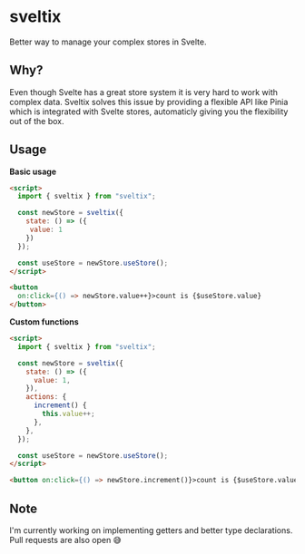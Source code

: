 # sveltix

Better way to manage your complex stores in Svelte.

## Why?

Even though Svelte has a great store system it is very hard to work with complex data. Sveltix solves this issue by providing a flexible API like Pinia which is integrated with Svelte stores, automaticly giving you the flexibility out of the box.

## Usage

**Basic usage**

```html
<script>
  import { sveltix } from "sveltix";

  const newStore = sveltix({
    state: () => ({
     value: 1
    })
  });

  const useStore = newStore.useStore();
</script>

<button
  on:click={() => newStore.value++}>count is {$useStore.value}
</button>
```

**Custom functions**

```html
<script>
  import { sveltix } from "sveltix";

  const newStore = sveltix({
    state: () => ({
      value: 1,
    }),
    actions: {
      increment() {
        this.value++;
      },
    },
  });

  const useStore = newStore.useStore();
</script>

<button on:click={() => newStore.increment()}>count is {$useStore.value}</button>
```

## Note

I'm currently working on implementing getters and better type declarations. Pull requests are also open 😅
